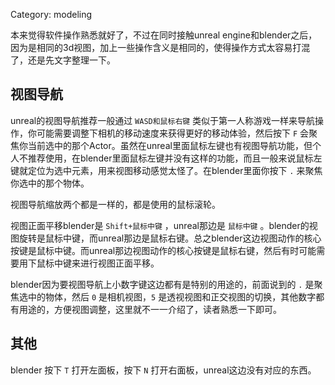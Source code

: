 Category: modeling



本来觉得软件操作熟悉就好了，不过在同时接触unreal engine和blender之后，因为是相同的3d视图，加上一些操作含义是相同的，使得操作方式太容易打混了，还是先文字整理一下。



## 视图导航

unreal的视图导航推荐一般通过 `WASD和鼠标右键` 类似于第一人称游戏一样来导航操作，你可能需要调整下相机的移动速度来获得更好的移动体验，然后按下 `F` 会聚焦你当前选中的那个Actor。虽然在unreal里面鼠标左键也有视图导航功能，但个人不推荐使用，在blender里面鼠标左键并没有这样的功能，而且一般来说鼠标左键就定位为选中元素，用来视图移动感觉太怪了。在blender里面你按下 `.` 来聚焦你选中的那个物体。

视图导航缩放两个都是一样的，都是使用的鼠标滚轮。

视图正面平移blender是 `Shift+鼠标中键` ，unreal那边是 `鼠标中键` 。blender的视图旋转是鼠标中键，而unreal那边是鼠标右键。总之blender这边视图动作的核心按键是鼠标中键。而unreal那边视图动作的核心按键是鼠标右键，然后有时可能需要用下鼠标中键来进行视图正面平移。

blender因为要视图导航上小数字键这边都有是特别的用途的，前面说到的 `.` 是聚焦选中的物体，然后 `0` 是相机视图，`5`  是透视视图和正交视图的切换，其他数字都有用途的，方便视图调整，这里就不一一介绍了，读者熟悉一下即可。

## 其他

blender 按下 `T` 打开左面板，按下 `N` 打开右面板，unreal这边没有对应的东西。



